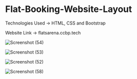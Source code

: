 # Flat-Booking-Website-Layout

Technologies Used -> HTML, CSS and Bootstrap

Website Link -> flatsarena.ccbp.tech

![Screenshot (54)](https://user-images.githubusercontent.com/91050640/136706385-2a2a8669-2841-4270-9e57-bf6cda881bdc.png)





![Screenshot (53)](https://user-images.githubusercontent.com/91050640/136706391-832a8f2a-5ac3-4504-9c27-bd23d9fef2fc.png)





![Screenshot (52)](https://user-images.githubusercontent.com/91050640/136706401-3b45b299-ecd8-4751-a84b-bf60c7a60f5a.png)





![Screenshot (58)](https://user-images.githubusercontent.com/91050640/136706493-ab87547b-5c84-4b4b-8ea4-01a057861f71.png)

